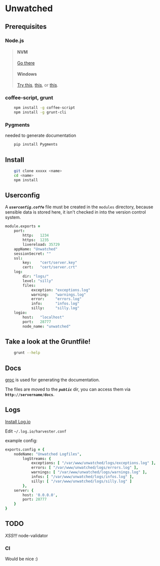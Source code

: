 # Unwatched


## Prerequisites

### Node.js

> #### NVM
>
> [Go there](https://github.com/creationix/nvm)
>
> #### Windows
>
> [Try this](http://www.ubuntu.com/download/desktop), [this](http://wiki.centos.org/Download), or [this](http://fedoraproject.org/get-fedora).
 
### coffee-script, grunt

```zsh
    npm install -g coffee-script
    npm install -g grunt-cli
```

### Pygments
needed to generate documentation

```zsh
    pip install Pygments
```

## Install

```zsh
    git clone xxxxx <name>
    cd <name>
    npm install
```

## Userconfig
A <b>*`userconfig.coffe`*</b> file must be created in the `modules` directory, because sensible data is stored here, it isn't checked in into the version control system.

```coffee
module.exports =
    port:
        http:   1234
        https:  1235
        livereload: 35729
    appName: "Unwatched"
    sessionSecret: ""
    ssl:
        key:    "cert/server.key"
        cert:   "cert/server.crt"
    log:
        dir: "logs/"
        level: "silly"
        files:
            exception: "exceptions.log"
            warning:   "warnings.log"
            error:     "errors.log"
            info:      "infos.log"
            silly:     "silly.log"
    logio:
        host:   "localhost"
        port:   28777
        node_name: "unwatched"
```

## Take a look at the Gruntfile!

```zsh
    grunt --help
```


## Docs
[groc](https://github.com/nevir/groc/) is used for generating the documentation.

The files are moved to the <b>*`public`*</b> dir, you can access them via **`http://servername/docs`**.

## Logs

[Install Log.io](http://logio.org/)

Edit `~/.log.io/harvester.conf`

example config:

```coffee
exports.config = {
    nodeName: "Unwatched Logfiles",
        logStreams: {
            exceptions: [ "/var/www/unwatched/logs/exceptions.log" ],
            errors: [ "/var/www/unwatched/logs/errors.log" ],
            warnings: [ "/var/www/unwatched/logs/warnings.log" ], 
            infos: [ "/var/www/unwatched/logs/infos.log" ],
            silly: [ "/var/www/unwatched/logs/silly.log" ]
        },
    server: {
        host: '0.0.0.0',
        port: 28777
    }
}
```


## TODO
*XSS!!!* node-validator


### CI
 Would be nice :)
